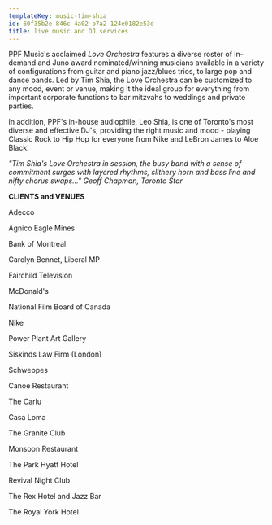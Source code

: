 ```yaml
---
templateKey: music-tim-shia
id: 60f35b2e-846c-4a02-b7a2-124e0182e53d
title: live music and DJ services
---
```

PPF Music's acclaimed *Love Orchestra* features a diverse roster of in-demand and Juno award nominated/winning musicians available in a variety of configurations from guitar and piano jazz/blues trios, to large pop and dance bands. Led by Tim Shia, the Love Orchestra can be customized to any mood, event or venue, making it the ideal group for everything from important corporate functions to bar mitzvahs to weddings and private parties.

In addition, PPF's in-house audiophile, Leo Shia, is one of Toronto's most diverse and effective DJ's, providing the right music and mood - playing Classic Rock to Hip Hop for everyone from Nike and LeBron James to Aloe Black.

*"Tim Shia's Love Orchestra in session, the busy band with a sense of commitment surges with layered rhythms, slithery horn and bass line and nifty chorus swaps..." Geoff Chapman, Toronto Star*

**CLIENTS and VENUES**

Adecco

Agnico Eagle Mines

Bank of Montreal

Carolyn Bennet, Liberal MP

Fairchild Television

McDonald's

National Film Board of Canada

Nike

Power Plant Art Gallery

Siskinds Law Firm (London)

Schweppes

Canoe Restaurant

The Carlu

Casa Loma

The Granite Club

Monsoon Restaurant

The Park Hyatt Hotel

Revival Night Club

The Rex Hotel and Jazz Bar

The Royal York Hotel